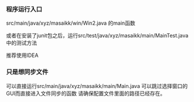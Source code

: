 ### 程序运行入口
src/main/java/xyz/masaikk/win/Win2.java 的main函数

或者在安装了junit包之后，运行src/test/java/xyz/masaikk/main/MainTest.java中的测试方法

推荐使用IDEA

### 只是想同步文件
可以直接运行src/main/java/xyz/masaikk/main/Main.java
可以跳过选择窗口的GUI而直接进入文件同步的函数
请确保配置文件里面的路径已经存在。